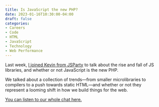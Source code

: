 ```yaml
---
title: Is JavaScript the new PHP?
date: 2023-01-16T10:30:00-04:00
draft: false
categories:
- Careers
- Code
- HTML
- JavaScript
- Technology
- Web Performance
---
```


Last week, [I joined Kevin from JSParty](https://changelog.com/jsparty/258) to talk about the rise and fall of JS libraries, and whether or not JavaScript is the new PHP.

We talked about a collection of trends&mdash;from smaller microlibraries to compilers to a push towards static HTML&mdash;and whether or not they represent a looming shift in how we build things for the web.

[You can listen to our whole chat here.](https://changelog.com/jsparty/258)